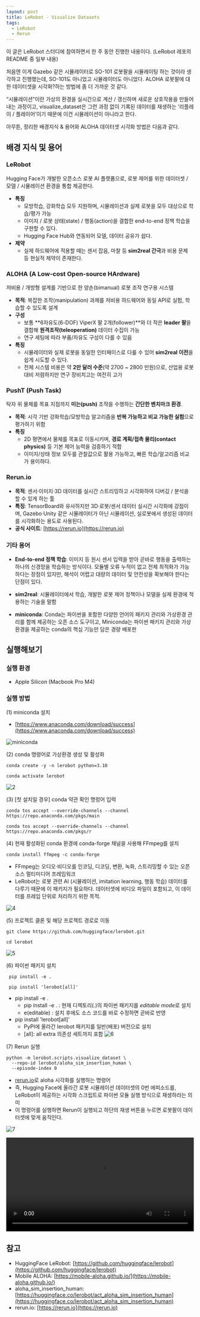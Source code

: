 ```yaml
---
layout: post
title: LeRobot - Visualize Datasets
tags:
  - LeRobot
  - Rerun
---
```



이 글은 LeRobot 스터디에 참여하면서 한 주 동안 진행한 내용이다. (LeRobot 레포의 README 중 일부 내용)

처음엔 이게 Gazebo 같은 시뮬레이터로 SO-101 로봇팔을 시뮬레이팅 하는 것이라 생각하고 진행했는데, SO-101도 아니었고 시뮬레이터도 아니었다. ALOHA 로봇팔에 대한 데이터셋을 시각화?하는 방법에 좀 더 가까운 것 같다. 

“시뮬레이션”이란 가상의 환경을 실시간으로 계산 / 갱신하며 새로운 상호작용을 만들어내는 과정이고, visualize_dataset은 그런 과정 없이 기록된 데이터를 재생하는 ‘리플레이 / 플레이어’이기 때문에 이건 시뮬레이션이 아니라고 한다.

아무튼, 정리한 배경지식 & 용어와 ALOHA 데이터셋 시각화 방법은 다음과 같다.

## 배경 지식 및 용어

### LeRobot

Hugging Face가 개발한 오픈소스 로봇 AI 플랫폼으로, 로봇 제어를 위한 데이터셋 / 모델 / 시뮬레이션 환경을 통합 제공한다.

- **특징**
    - 모방학습, 강화학습 모두 지원하며, 시뮬레이션과 실제 로봇을 모두 대상으로 학습/평가 가능
    - 이미지 / 로봇 상태(state) / 행동(action)을 결합한 end-to-end 정책 학습을 구현할 수 있다.
    - Hugging Face Hub와 연동되어 모델, 데이터 공유가 쉽다.
- **제약**
    - 실제 하드웨어에 적용할 때는 센서 잡음, 마찰 등 **sim2real 간극**과 비용 문제 등 현실적 제약이 존재한다.

### ALOHA (A Low-cost Open-source HArdware)

저비용 / 개방형 설계를 기반으로 한 양손(bimanual) 로봇 조작 연구용 시스템

- **목적**: 복잡한 조작(manipulation) 과제를 저비용 하드웨어와 동일 API로 실험, 학습할 수 있도록 설계
- **구성**
    - 보통 **6자유도(6-DOF) ViperX 팔 2개(follower)**와 더 작은 **leader 팔**을 결합해 **원격조작(teleoperation)** 데이터 수집이 가능
    - 연구 세팅에 따라 부품/자유도 구성이 다를 수 있음
- **특징**
    - 시뮬레이터와 실제 로봇을 동일한 인터페이스로 다룰 수 있어 **sim2real 이전**을 쉽게 시도할 수 있다.
    - 전체 시스템 비용은 약 **2만 달러 수준**(약 2700 ~ 2800 만원)으로, 산업용 로봇 대비 저렴하지만 연구 장비치고는 여전히 고가

### PushT (Push Task)

탁자 위 물체를 목표 지점까지 **미는(push)** 조작을 수행하는 **간단한 벤치마크 환경**.

- **목적**: 시각 기반 강화학습/모방학습 알고리즘을 **반복 가능하고 비교 가능한 실험**으로 평가하기 위함
- **특징**
    - 2D 평면에서 물체를 목표로 이동시키며, **경로 계획/접촉 물리(contact physics)** 등 기본 제어 능력을 검증하기 적합
    - 이미지/상태 정보 모두를 관찰값으로 활용 가능하고, 빠른 학습/알고리즘 비교가 용이하다.

### Rerun.io
- **목적**: 센서·이미지·3D 데이터를 실시간 스트리밍하고 시각화하여 디버깅 / 분석을 할 수 있게 하는 툴
- **특징**: TensorBoard와 유사하지만 3D·로봇/센서 데이터 실시간 시각화에 강점이며, Gazebo·Unity 같은 시뮬레이터가 아닌 시뮬레이션, 실로봇에서 생성된 데이터를 시각화하는 용도로 사용된다.
- **공식 사이트**: [https://rerun.io](https://rerun.io)

### 기타 용어
- **End-to-end 정책 학습**: 이미지 등 원시 센서 입력을 받아 곧바로 행동을 출력하는 하나의 신경망을 학습하는 방식이다. 모듈별 오류 누적이 없고 전체 최적화가 가능하다는 장점이 있지만, 해석이 어렵고 대량의 데이터 및 안전성을 확보해야 한다는 단점이 있다.

- **sim2real**: 시뮬레이터에서 학습, 개발한 로봇 제어 정책이나 모델을 실제 환경에 적용하는 기술을 말함

- **miniconda**: Conda는 파이썬을 포함한 다양한 언어의 패키지 관리와 가상환경 관리를 함께 제공하는 오픈 소스 도구이고, Miniconda는 파이썬 패키지 관리와 가상환경을 제공하는 conda의 핵심 기능만 담은 경량 배포판 

## 실행해보기
### 실행 환경
- Apple Silicon (Macbook Pro M4)

### 실행 방법
(1) miniconda 설치
- [https://www.anaconda.com/download/success](https://www.anaconda.com/download/success)

![miniconda](/assets/images/lerobot/miniconda.png)

(2) conda 명령어로 가상환경 생성 및 활성화

```shell
conda create -y -n lerobot python=3.10

conda activate lerobot
```

![2](/assets/images/lerobot/2.png)

(3) [첫 설치일 경우] conda 약관 확인 명렁어 입력

```shell
conda tos accept --override-channels --channel https://repo.anaconda.com/pkgs/main

conda tos accept --override-channels --channel https://repo.anaconda.com/pkgs/r
```

(4) 현재 활성화된 conda 환경에 conda-forge 채널을 사용해 FFmpeg를 설치

```shell
conda install ffmpeg -c conda-forge
```

- FFmpeg는 오디오·비디오를 인코딩, 디코딩, 변환, 녹화, 스트리밍할 수 있는 오픈 소스 멀티미디어 프레임워크
- LeRobot는 로봇 관련 AI (시뮬레이션, imitation learning, 행동 학습) 데이터를 다루기 때문에 이 패키지가 필요하다. 데이터셋에 비디오 파일이 포함되고, 이 데이터를 프레임 단위로 처리하기 위한 목적.

![4](/assets/images/lerobot/4.png)

(5) 프로젝트 클론 및 해당 프로젝트 경로로 이동

```shell
git clone https://github.com/huggingface/lerobot.git

cd lerobot
```

![5](/assets/images/lerobot/5.png)

(6) 파이썬 패키지 설치

```shell
 pip install -e .
 
 pip install 'lerobot[all]'
```

- pip install -e .
    - pip install -e . : 현재 디렉토리(.)의 파이썬 패키지를 *editable mode*로 설치
    - e(editable) : 설치 후에도 소스 코드를 바로 수정하면 곧바로 반영
- pip install 'lerobot[all]’
    - PyPI에 올라간 lerobot 패키지를 일반(배포) 버전으로 설치
    - [all]: all extra 의존성 세트까지 포함
![6](/assets/images/lerobot/6.png)

(7) Rerun 실행

```shell
python -m lerobot.scripts.visualize_dataset \
  --repo-id lerobot/aloha_sim_insertion_human \
  --episode-index 0
```

- [rerun.io](http://rerun.io)로 aloha 시각화를 실행하는 명령어
- 즉, Hugging Face에 올라간 로봇 시뮬레이션 데이터셋의 0번 에피소드를, LeRobot이 제공하는 시각화 스크립트로 파이썬 모듈 실행 방식으로 재생하라는 의미
- 이 명령어를 실행하면 Rerun이 실행되고 하단의 재생 버튼을 누르면 로봇팔이 데이터셋에 맞게 움직인다.

![7](/assets/images/lerobot/7.png)

<video controls width="100%">
  <source src="/assets/images/lerobot/rerun.mp4" type="video/mp4">
</video>

## 참고

- HuggingFace LeRobot: [https://github.com/huggingface/lerobot](https://github.com/huggingface/lerobot)
- Mobile ALOHA: [https://mobile-aloha.github.io/](https://mobile-aloha.github.io/)
- aloha_sim_insertion_human: [https://huggingface.co/lerobot/act_aloha_sim_insertion_human](https://huggingface.co/lerobot/act_aloha_sim_insertion_human)
- rerun.io: [https://rerun.io](https://rerun.io)
